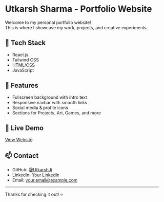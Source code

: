 # Utkarsh Sharma - Portfolio Website

Welcome to my personal portfolio website!  
This is where I showcase my work, projects, and creative experiments.

## 🚀 Tech Stack
- React.js
- Tailwind CSS
- HTML/CSS
- JavaScript

## 📁 Features
- Fullscreen background with intro text
- Responsive navbar with smooth links
- Social media & profile icons
- Sections for Projects, Art, Games, and more

## 🔗 Live Demo
[View Website](https://your-portfolio-link.com)

## 📫 Contact
- GitHub: [@UtkarshJi](https://github.com/UtkarshJi)
- LinkedIn: [Your LinkedIn](https://linkedin.com/in/your-profile)
- Email: your.email@example.com

---

Thanks for checking it out! ⭐
